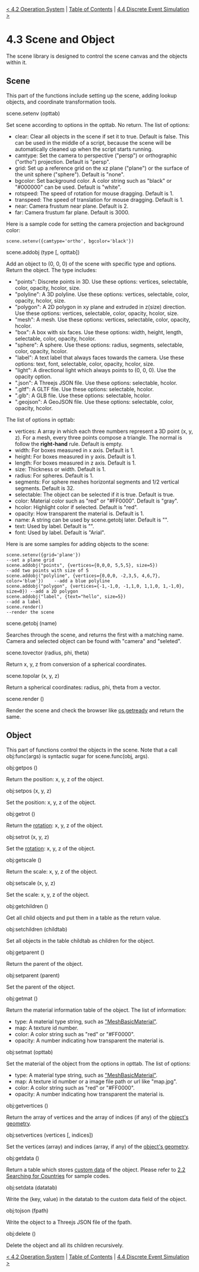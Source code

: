 [< 4.2 Operation System](4.2_operation_system.md) | [Table of Contents](readme.md) | [4.4 Discrete Event Simulation >](4.4_discrete_event_simulation.md)

# 4.3 Scene and Object
The scene library is designed to control the scene canvas and the objects within it.

## Scene
This part of the functions include setting up the scene, adding lookup objects, and coordinate transformation tools.

<a id='scene.setenv'> scene.setenv (opttab) </a>

Set scene according to options in the opttab. No return. The list of options:
- clear: Clear all objects in the scene if set it to true. Default is false. This can be used in the middle of a script, because the scene will be automatically cleaned up when the script starts running.
- camtype: Set the camera to perspective ("persp") or orthographic ("ortho") projection. Default is "persp".
- grid: Set up a reference grid on the xz plane ("plane") or the surface of the unit sphere ("sphere"). Default is "none".
- bgcolor: Set background color. A color string such as "black" or "#000000" can be used. Default is "white".
- rotspeed: The speed of rotation for mouse dragging. Default is 1.
- transpeed: The speed of translation for mouse dragging. Default is 1.
- near: Camera frustum near plane. Default is 2.
- far: Camera frustum far plane. Default is 3000.

Here is a sample code for setting the camera projection and background color:
```
scene.setenv({camtype='ortho', bgcolor='black'})
```

<a id='scene.addobj'> scene.addobj (type [, opttab]) </a>

Add an object to (0, 0, 0) of the scene with specific type and options. Return the object. The type includes: 
- "points": Discrete points in 3D. Use these options: vertices, selectable, color, opacity, hcolor, size.
- "polyline": A 3D polyline. Use these options: vertices, selectable, color, opacity, hcolor, size.
- "polygon": A 2D polygon in xy plane and extruded in z(size) direction. Use these options: vertices, selectable, color, opacity, hcolor, size.
- "mesh": A mesh. Use these options: vertices, selectable, color, opacity, hcolor.
- "box":  A box with six faces. Use these options: width, height, length, selectable, color, opacity, hcolor.
- "sphere": A sphere. Use these options: radius, segments, selectable, color, opacity, hcolor.
- "label": A text label that always faces towards the camera. Use these options: text, font, selectable, color, opacity, hcolor, size.
- "light": A directional light which always points to (0, 0, 0). Use the opacity option.
- ".json": A Threejs JSON file. Use these options: selectable, hcolor.
- ".gltf": A GLTF file. Use these options: selectable, hcolor.
- ".glb": A GLB file. Use these options: selectable, hcolor.
- ".geojson": A GeoJSON file. Use these options: selectable, color, opacity, hcolor.

The list of options in opttab:

- vertices: A array in which each three numbers represent a 3D point (x, y, z). For a mesh, every three points compose a triangle. The normal is follow the **right-hand** rule. Default is empty.
- width: For boxes measured in x axis. Default is 1.
- height: For boxes measured  in y axis. Default is 1.
- length: For boxes measured  in z axis. Default is 1.
- size: Thickness or width. Default is 1.
- radius: For spheres. Default is 1.
- segments: For sphere meshes horizontal segments and 1/2 vertical segments. Default is 32.
- selectable: The object can be selected if it is true. Default is true.
- color: Material color such as "red" or "#FF0000". Default is "gray".
- hcolor: Highlight color if selected. Default is "red".
- opacity: How transparent the material is. Default is 1.
- name: A string can be used by scene.getobj later. Default is "".
- text: Used by label. Default is "".
- font: Used by label. Default is "Arial".

Here is are some samples for adding objects to the scene:
```
scene.setenv({grid='plane'})                                                 --set a plane grid
scene.addobj("points", {vertices={0,0,0, 5,5,5}, size=5})                    --add two points with size of 5
scene.addobj("polyline", {vertices={0,0,0, -2,3,5, 4,6,7}, color='blue'})    --add a blue polyline
scene.addobj("polygon", {vertices={-1,-1,0, -1,1,0, 1,1,0, 1,-1,0}, size=0}) --add a 2D polygon
scene.addobj("label", {text="hello", size=5})                                --add a label
scene.render()                                                               --render the scene
```

<a id='scene.getobj'> scene.getobj (name) </a>

Searches through the scene, and returns the first with a matching name. Camera and selected object can be found with "camera" and "seleted".

<a id='scene.tovector'> scene.tovector (radius, phi, theta) </a>

Return x, y, z from conversion of a spherical coordinates.

<a id='scene.topolar'> scene.topolar (x, y, z) </a>

Return a spherical coordinates: radius, phi, theta from a vector.

<a id='scene.render'> scene.render () </a>

Render the scene and check the browser like [os.getready](4.2_operation_system.md#os.getready) and return the same.

## Object
This part of functions control the objects in the scene. Note that a call obj:func(args) is syntactic sugar for scene.func(obj, args).

<a id='obj:getpos()'> obj:getpos () </a>

Return the position: x, y, z of the object.

<a id='obj:setpos()'> obj:setpos (x, y, z) </a>

Set the position: x, y, z of the object.

<a id='obj:getrot'> obj:getrot () </a>

Return the [rotation](3.4_navigating_scenes): x, y, z of the object.

<a id='obj:setrot'> obj:setrot (x, y, z) </a>

Set the [rotation](3.4_navigating_scenes): x, y, z of the object.

<a id='obj:getscale'> obj:getscale () </a>

Return the scale: x, y, z of the object.

<a id='obj:setscale'> obj:setscale (x, y, z) </a>

Set the scale: x, y, z of the object.

<a id='obj:getchildren'> obj:getchildren () </a>

Get all child objects and put them in a table as the return value.

<a id='obj:setchildren'> obj:setchildren (childtab) </a>

Set all objects in the table childtab as children for the object.

<a id='obj:getparent'> obj:getparent () </a>

Return the parent of the object.

<a id='obj:setparent'> obj:setparent (parent) </a>

Set the parent of the object.

<a id='obj:getmat'> obj:getmat () </a>

Return the material information table of the object. The list of information:
- type: A material type string, such as <a href="https://threejs.org/docs/#api/en/materials/MeshBasicMaterial" target="_blank">"MeshBasicMaterial"</a>.
- map: A texture id number.
- color: A color string such as "red" or "#FF0000".
- opacity: A number indicating how transparent the material is.

<a id='obj:setmat'> obj:setmat (opttab) </a>

Set the material of the object from the options in opttab. The list of options:
- type: A material type string, such as <a href="https://threejs.org/docs/#api/en/materials/MeshBasicMaterial" target="_blank">"MeshBasicMaterial"</a>.
- map: A texture id number or a image file path or url like "map.jpg".
- color: A color string such as "red" or "#FF0000".
- opacity: A number indicating how transparent the material is.

<a id='obj:getvertices'> obj:getvertices () </a>

Return the array of vertices and the array of indices (if any) of the <a href="https://threejs.org/docs/#api/en/core/BufferGeometry" target="_blank">object's geometry</a>. 

<a id='obj:setvertices'> obj:setvertices (vertices [, indices]) </a>

Set the vertices (array) and indices (array, if any) of the <a href="https://threejs.org/docs/#api/en/core/BufferGeometry" target="_blank">object's geometry</a>. 

<a id='obj:getdata'> obj:getdata () </a>

Return a table which stores <a href="https://threejs.org/docs/#api/en/core/Object3D.userData" target="_blank">custom data</a> of the object. Please refer to [2.2 Searching for Countries](2.2_searching_for_countries.md) for sample codes.

<a id='obj:setdata'> obj:setdata (datatab) </a>

Write the (key, value) in the datatab to the custom data field of the object.

<a id='obj:tojson'> obj:tojson (fpath) </a>

Write the object to a Threejs JSON file of the fpath.

<a id='obj:delete'> obj:delete () </a>

Delete the object and all its children recursively. 

[< 4.2 Operation System](4.2_operation_system.md) | [Table of Contents](readme.md) | [4.4 Discrete Event Simulation >](4.4_discrete_event_simulation.md)